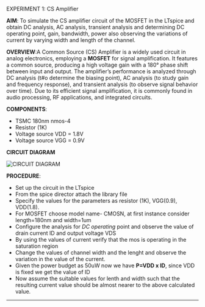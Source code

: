  EXPERIMENT 1: CS Amplifier 

**AIM**: To simulate the CS amplifier circuit of the MOSFET in the LTspice and obtain DC analysis, AC analysis, transient analysis and determining DC operating point, gain, bandwidth, power also observing the variations of current by varying width and length of the channel.



**OVERVIEW**:A Common Source (CS) Amplifier is a widely used circuit in analog electronics, employing a **MOSFET** for signal amplification. It features a common source, producing a high voltage gain with a 180° phase shift between input and output. The amplifier’s performance is analyzed through DC analysis (t#o determine the biasing point), AC analysis (to study gain and frequency response), and transient analysis (to observe signal behavior over time). Due to its efficient signal amplification, it is commonly found in audio processing, RF applications, and integrated circuits.



**COMPONENTS**:

- TSMC 180nm nmos-4
- Resistor (1K)
- Voltage source VDD = 1.8V
- Voltage source VGG = 0.9V

**CIRCUIT DIAGRAM**

![**CIRCUIT DIAGRAM**](https://github.com/user-attachments/assets/6a264d54-8c24-48e5-b80f-b56bb802bf07)

 
 **PROCEDURE**:
 
 - Set up the circuit in the LTspice
 - From the spice director attach the library file 
 - Specify the values for the parameters as resistor (1K), VGG(0.9), VDD(1.8).
- For MOSFET choose model name- CMOSN, at first instance consider length=180nm and width=1um 
- Configure the analysis for *DC operating* point and observe the value of drain current ID and output voltage VDS
- By using the values of current verify that the mos is operating in the saturation region 
- Change the values of channel width and the lenght and observe the variation in the value of the current.
- Given the power budget as 50uW now we have **P=VDD x ID**, since VDD is fixed we get the value of ID 
- Now assume the suitable values for lenth and width such that the resulting current value should be almost nearer to the above calculated value.
---

